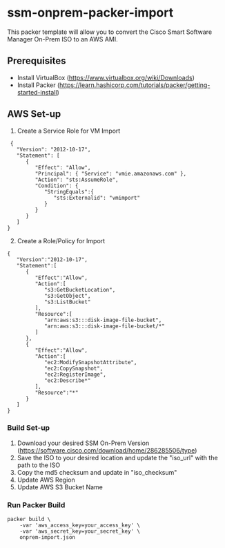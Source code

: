 # ssm-onprem-packer-import

This packer template will allow you to convert the Cisco Smart Software Manager On-Prem ISO to an AWS AMI.

## Prerequisites

- Install VirtualBox (https://www.virtualbox.org/wiki/Downloads)
- Install Packer (https://learn.hashicorp.com/tutorials/packer/getting-started-install)

## AWS Set-up

1. Create a Service Role for VM Import
```
 {
   "Version": "2012-10-17",
   "Statement": [
      {
         "Effect": "Allow",
         "Principal": { "Service": "vmie.amazonaws.com" },
         "Action": "sts:AssumeRole",
         "Condition": {
            "StringEquals":{
               "sts:Externalid": "vmimport"
            }
         }
      }
   ]
}
```
2. Create a Role/Policy for Import
```
{
   "Version":"2012-10-17",
   "Statement":[
      {
         "Effect":"Allow",
         "Action":[
            "s3:GetBucketLocation",
            "s3:GetObject",
            "s3:ListBucket"
         ],
         "Resource":[
            "arn:aws:s3:::disk-image-file-bucket",
            "arn:aws:s3:::disk-image-file-bucket/*"
         ]
      },
      {
         "Effect":"Allow",
         "Action":[
            "ec2:ModifySnapshotAttribute",
            "ec2:CopySnapshot",
            "ec2:RegisterImage",
            "ec2:Describe*"
         ],
         "Resource":"*"
      }
   ]
}
```

### Build Set-up

1. Download your desired SSM On-Prem Version (https://software.cisco.com/download/home/286285506/type)
2. Save the ISO to your desired location and update the "iso_url" with the path to the ISO
3. Copy the md5 checksum and update in "iso_checksum"
4. Update AWS Region
5. Update AWS S3 Bucket Name

### Run Packer Build

```
packer build \
    -var 'aws_access_key=your_access_key' \
    -var 'aws_secret_key=your_secret_key' \
    onprem-import.json
 ```
 
 


